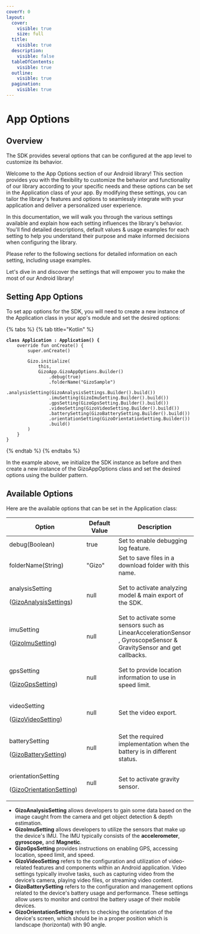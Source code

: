 ```yaml
---
coverY: 0
layout:
  cover:
    visible: true
    size: full
  title:
    visible: true
  description:
    visible: false
  tableOfContents:
    visible: true
  outline:
    visible: true
  pagination:
    visible: true
---
```


# App Options

## Overview

The SDK provides several options that can be configured at the app level to customize its behavior.&#x20;

Welcome to the App Options section of our Android library! This section provides you with the flexibility to customize the behavior and functionality of our library according to your specific needs and these options can be set in the Application class of your app. By modifying these settings, you can tailor the library's features and options to seamlessly integrate with your application and deliver a personalized user experience.

In this documentation, we will walk you through the various settings available and explain how each setting influences the library's behavior. You'll find detailed descriptions, default values & usage examples for each setting to help you understand their purpose and make informed decisions when configuring the library.

Please refer to the following sections for detailed information on each setting, including usage examples.&#x20;

Let's dive in and discover the settings that will empower you to make the most of our Android library!



## Setting App Options

To set app options for the SDK, you will need to create a new instance of the Application class in your app's module and set the desired options:

{% tabs %}
{% tab title="Kotlin" %}
<pre class="language-kotlin"><code class="lang-kotlin"><strong>class Application : Application() {
</strong>    override fun onCreate() {
        super.onCreate()

        Gizo.initialize(
            this,
            GizoApp.GizoAppOptions.Builder()
                .debug(true)
                .folderName("GizoSample")
                .analysisSetting(GizoAnalysisSettings.Builder().build())
                .imuSetting(GizoImuSetting.Builder().build())
                .gpsSetting(GizoGpsSetting.Builder().build())
                .videoSetting(GizoVideoSetting.Builder().build())
                .batterySetting(GizoBatterySetting.Builder().build())
                .orientationSetting(GizoOrientationSetting.Builder())
                .build()
        )
    }
}
</code></pre>
{% endtab %}
{% endtabs %}

In the example above, we initialize the SDK instance as before and then create a new instance of the GizoAppOptions class and set the desired options using the builder pattern.



## Available Options

&#x20;Here are the available options that can be set in the Application class:

<table><thead><tr><th width="239.33333333333331">Option</th><th width="143">Default Value</th><th>Description</th></tr></thead><tbody><tr><td>debug(Boolean)</td><td>true</td><td>Set to enable debugging log feature.</td></tr><tr><td>folderName(String)</td><td>"Gizo"</td><td>Set to save files in a download folder with this name.</td></tr><tr><td><p>analysisSetting</p><p>(<a href="broken-reference">GizoAnalysisSettings</a>)</p></td><td>null</td><td>Set to activate analyzing model &#x26; main export of the SDK.</td></tr><tr><td><p>imuSetting</p><p>(<a href="gizoimusetting.md">GizoImuSetting</a>)</p></td><td>null</td><td>Set to activate some sensors such as LinearAccelerationSensor , GyroscopeSensor &#x26; GravitySensor and get callbacks.</td></tr><tr><td><p>gpsSetting</p><p>(<a href="gizogpssetting.md">GizoGpsSetting</a>)</p></td><td>null</td><td>Set to provide location information to use in speed limit.</td></tr><tr><td><p>videoSetting</p><p>(<a href="gizovideosetting.md">GizoVideoSetting</a>)</p></td><td>null</td><td>Set the video export.</td></tr><tr><td><p>batterySetting</p><p>(<a href="../app-options/gizobatterysetting/">GizoBatterySetting</a>)</p></td><td>null</td><td>Set the required implementation when the battery is in different status.</td></tr><tr><td><p>orientationSetting</p><p>(<a href="../app-options/gizobatterysetting/orientationsetting.md">GizoOrientationSetting</a>)</p></td><td>null</td><td>Set to activate gravity sensor.</td></tr></tbody></table>



* **GizoAnalysisSetting** allows developers to gain some data based on the image caught from the camera and get object detection & depth estimation.
* **GizoImuSetting** allows developers to utilize the sensors that make up the device's IMU. The IMU typically consists of the **accelerometer**, **gyroscope,** and **Magnetic**.
* **GizoGpsSetting** provides instructions on enabling GPS, accessing location, speed limit, and speed.
* **GizoVideoSetting** refers to the configuration and utilization of video-related features and components within an Android application. Video settings typically involve tasks, such as capturing video from the device’s camera, playing video files, or streaming video content.
* **GizoBatterySetting** refers to the configuration and management options related to the device's battery usage and performance. These settings allow users to monitor and control the battery usage of their mobile devices.
* **GizoOrientationSetting** refers to checking the orientation of the device's screen, which should be in a proper position which is landscape (horizontal) with 90 angle.

